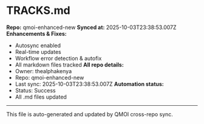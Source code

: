 # TRACKS.md

**Repo:** qmoi-enhanced-new
**Synced at:** 2025-10-03T23:38:53.007Z
**Enhancements & Fixes:**
- Autosync enabled
- Real-time updates
- Workflow error detection & autofix
- All markdown files tracked
**All repo details:**
- Owner: thealphakenya
- Repo: qmoi-enhanced-new
- Last sync: 2025-10-03T23:38:53.007Z
**Automation status:**
- Status: Success
- All .md files updated
---
This file is auto-generated and updated by QMOI cross-repo sync.
